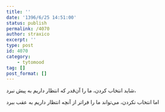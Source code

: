```yaml
---
title: ''
date: '1396/6/25 14:51:00'
status: publish
permalink: /4070
author: straxico
excerpt: ''
type: post
id: 4070
category:
    - tytomood
tag: []
post_format: []
---
```

شاید انتخاب کردن، ما را آن‌قدر که انتظار داریم به پیش نبرد،

اما انتخاب نکردن، می‌تواند ما را فراتر از آنچه انتظار داریم به عقب ببرد